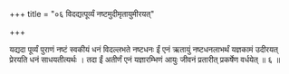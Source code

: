 +++
title = "०६ विदद्यत्पूर्व्यं नष्टमुदीमृतायुमीरयत्"

+++

यद्यदा पूर्व्यं पुराणं नष्टं स्वकीयं धनं विदल्लभते नष्टधनः ईं एनं ऋतायुं नष्टधनलाभर्थं यज्ञकामं उदीरयत् प्रेरयति धनं साधयतीत्यर्थः । तदा ईं अतीर्णं एनं यज्ञारम्भिणं आयुः जीवनं प्रतारीत् प्रकर्षेण वर्धयेत् ॥ ६ ॥